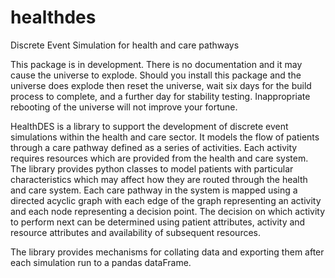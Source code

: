 # healthdes
Discrete Event Simulation for health and care pathways

This package is in development. There is no documentation and it may cause the universe to explode. Should you install this package and the universe does explode then reset the universe, wait six days for the build process to complete, and a further day for stability testing. Inappropriate rebooting of the universe will not improve your fortune.

HealthDES is a library to support the development of discrete event simulations within the health and care sector. It models the flow of patients through a care pathway defined as a series of activities. Each activity requires resources which are provided from the health and care system. The library provides python classes to model patients with particular characteristics which may affect how they are routed through the health and care system. Each care pathway in the system is mapped using a directed acyclic graph with each edge of the graph representing an activity and each node representing a decision point. The decision on which activity to perform next can be determined using patient attributes, activity and resource attributes and availability of subsequent resources.

The library provides mechanisms for collating data and exporting them after each simulation run to a pandas dataFrame.
